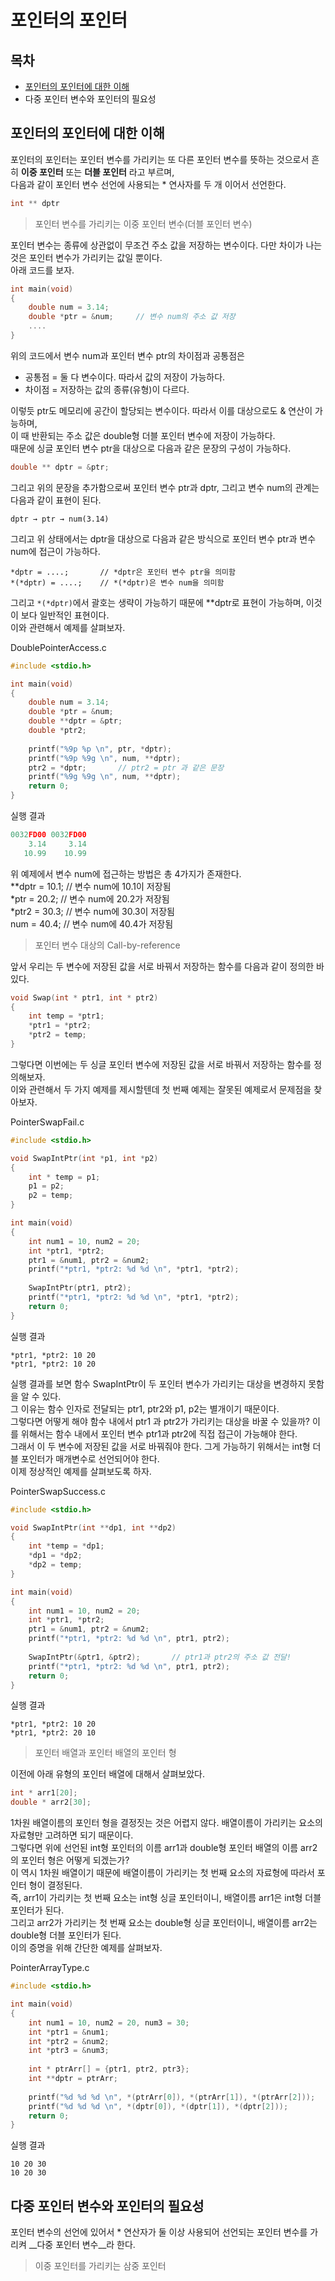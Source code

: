# 포인터의 포인터



## 목차

- [포인터의 포인터에 대한 이해](#포인터의-포인터에-대한-이해)
- 다중 포인터 변수와 포인터의 필요성



## 포인터의 포인터에 대한 이해

포인터의 포인터는 포인터 변수를 가리키는 또 다른 포인터 변수를 뜻하는 것으로서 흔히 __이중 포인터__ 또는 __더블 포인터__ 라고 부르며,  
다음과 같이 포인터 변수 선언에 사용되는 * 연사자를 두 개 이어서 선언한다.

```c
int ** dptr
```



> 포인터 변수를 가리키는 이중 포인터 변수(더블 포인터 변수)

포인터 변수는 종류에 상관없이 무조건 주소 값을 저장하는 변수이다. 다만 차이가 나는 것은 포인터 변수가 가리키는 값일 뿐이다.  
아래 코드를 보자.

```c
int main(void)
{
	double num = 3.14;
	double *ptr = &num;		// 변수 num의 주소 값 저장
	....
}
```

위의 코드에서 변수 num과 포인터 변수 ptr의 차이점과 공통점은  

- 공통점 = 둘 다 변수이다. 따라서 값의 저장이 가능하다.
- 차이점 = 저장하는 값의 종류(유형)이 다르다.

이렇듯 ptr도 메모리에 공간이 할당되는 변수이다. 따라서 이를 대상으로도 & 연산이 가능하며,  
이 때 반환되는 주소 값은 double형 더블 포인터 변수에 저장이 가능하다.  
때문에 싱글 포인터 변수 ptr을 대상으로 다음과 같은 문장의 구성이 가능하다.

```c
double ** dptr = &ptr;
```

그리고 위의 문장을 추가함으로써 포인터 변수 ptr과 dptr, 그리고 변수 num의 관계는 다음과 같이 표현이 된다.

```
dptr → ptr → num(3.14)
```

그리고 위 상태에서는 dptr을 대상으로 다음과 같은 방식으로 포인터 변수 ptr과 변수 num에 접근이 가능하다.

```
*dptr = ....;		// *dptr은 포인터 변수 ptr을 의미함
*(*dptr) = ....;	// *(*dptr)은 변수 num을 의미함
```

그리고 `*(*dptr)`에서 괄호는 생략이 가능하기 때문에 **dptr로 표현이 가능하며, 이것이 보다 일반적인 표현이다.  
이와 관련해서 예제를 살펴보자.



DoublePointerAccess.c

```c
#include <stdio.h>

int main(void)
{
	double num = 3.14;
    double *ptr = &num;
    double **dptr = &ptr;
    double *ptr2;
    
    printf("%9p %p \n", ptr, *dptr);
    printf("%9p %9g \n", num, **dptr);
    ptr2 = *dptr;		// ptr2 = ptr 과 같은 문장
    printf("%9g %9g \n", num, **dptr);
    return 0;
}
```



실행 결과

```C
0032FD00 0032FD00
	3.14     3.14
   10.99    10.99
```

 위 예제에서 변수 num에 접근하는 방법은 총 4가지가 존재한다.  
**dptr = 10.1;			// 변수 num에 10.1이 저장됨  
*ptr = 20.2;				// 변수 num에 20.2가 저장됨  
*ptr2 = 30.3;			 // 변수 num에 30.3이 저장됨  
num = 40.4;			  // 변수 num에 40.4가 저장됨



> 포인터 변수 대상의 Call-by-reference

 앞서 우리는 두 변수에 저장된 값을 서로 바꿔서 저장하는 함수를 다음과 같이 정의한 바 있다.

```c
void Swap(int * ptr1, int * ptr2)
{
	int temp = *ptr1;
    *ptr1 = *ptr2;
    *ptr2 = temp;
}
```

그렇다면 이번에는 두 싱글 포인터 변수에 저장된 값을 서로 바꿔서 저장하는 함수를 정의해보자.  
이와 관련해서 두 가지 예제를 제시할텐데 첫 번째 예제는 잘못된 예제로서 문제점을 찾아보자.



PointerSwapFail.c

```c
#include <stdio.h>

void SwapIntPtr(int *p1, int *p2)
{
	int * temp = p1;
    p1 = p2;
    p2 = temp;
}

int main(void)
{
    int num1 = 10, num2 = 20;
    int *ptr1, *ptr2;
    ptr1 = &num1, ptr2 = &num2;
    printf("*ptr1, *ptr2: %d %d \n", *ptr1, *ptr2);
    
    SwapIntPtr(ptr1, ptr2);
    printf("*ptr1, *ptr2: %d %d \n", *ptr1, *ptr2);
    return 0;
}
```



실행 결과

```
*ptr1, *ptr2: 10 20
*ptr1, *ptr2: 10 20
```



실행 결과를 보면 함수 SwapIntPtr이 두 포인터 변수가 가리키는 대상을 변경하지 못함을 알 수 있다.  
그 이유는 함수 인자로 전달되는 ptr1, ptr2와 p1, p2는 별개이기 때문이다.  
그렇다면 어떻게 해야 함수 내에서 ptr1 과 ptr2가 가리키는 대상을 바꿀 수 있을까? 이를 위해서는 함수 내에서 포인터 변수 ptr1과 ptr2에 직접 접근이 가능해야 한다.  
그래서 이 두 변수에 저장된 값을 서로 바꿔줘야 한다. 그게 가능하기 위해서는 int형 더블 포인터가 매개변수로 선언되어야 한다.  
이제 정상적인 예제를 살펴보도록 하자.



PointerSwapSuccess.c

```c
#include <stdio.h>

void SwapIntPtr(int **dp1, int **dp2)
{
    int *temp = *dp1;
    *dp1 = *dp2;
    *dp2 = temp;
}

int main(void)
{
	int num1 = 10, num2 = 20;
    int *ptr1, *ptr2;
    ptr1 = &num1, ptr2 = &num2;
    printf("*ptr1, *ptr2: %d %d \n", ptr1, ptr2);
    
    SwapIntPtr(&ptr1, &ptr2);		// ptr1과 ptr2의 주소 값 전달!
    printf("*ptr1, *ptr2: %d %d \n", ptr1, ptr2);
    return 0;
}
```



실행 결과

```
*ptr1, *ptr2: 10 20
*ptr1, *ptr2: 20 10
```



> 포인터 배열과 포인터 배열의 포인터 형

이전에 아래 유형의 포인터 배열에 대해서 살펴보았다.

```c
int * arr1[20];
double * arr2[30];
```

1차원 배열이름의 포인터 형을 결정짓는 것은 어렵지 않다. 배열이름이 가리키는 요소의 자료형만 고려하면 되기 때문이다.  
그렇다면 위에 선언된 int형 포인터의 이름 arr1과 double형 포인터 배열의 이름 arr2의 포인터 형은 어떻게 되겠는가?  
이 역시 1차원 배열이기 때문에 배열이름이 가리키는 첫 번째 요소의 자료형에 따라서 포인터 형이 결정된다.  
즉, arr1이 가리키는 첫 번째 요소는 int형 싱글 포인터이니, 배열이름 arr1은 int형 더블 포인터가 된다.  
그리고 arr2가 가리키는 첫 번째 요소는 double형 싱글 포인터이니, 배열이름 arr2는 double형 더블 포인터가 된다.  
이의 증명을 위해 간단한 예제를 살펴보자.



PointerArrayType.c

```c
#include <stdio.h>

int main(void)
{
	int num1 = 10, num2 = 20, num3 = 30;
	int *ptr1 = &num1;
	int *ptr2 = &num2;
	int *ptr3 = &num3;
	
	int * ptrArr[] = {ptr1, ptr2, ptr3};
	int **dptr = ptrArr;
	
	printf("%d %d %d \n", *(ptrArr[0]), *(ptrArr[1]), *(ptrArr[2]));
	printf("%d %d %d \n", *(dptr[0]), *(dptr[1]), *(dptr[2]));
	return 0;
}
```



실행 결과

```
10 20 30
10 20 30
```



## 다중 포인터 변수와 포인터의 필요성

포인터 변수의 선언에 있어서 * 연산자가 둘 이상 사용되어 선언되는 포인터 변수를 가리켜 __다중 포인터 변수__라 한다.

> 이중 포인터를 가리키는 삼중 포인터

